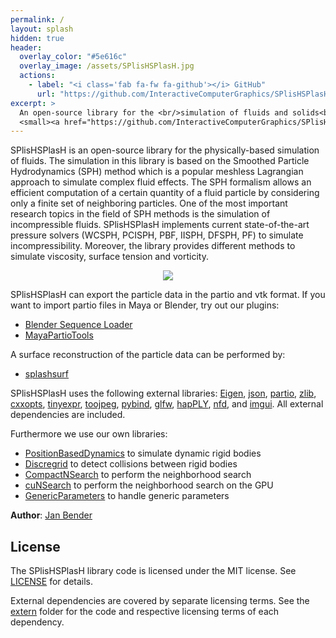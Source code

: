 ```yaml
---
permalink: /
layout: splash
hidden: true
header:
  overlay_color: "#5e616c"
  overlay_image: /assets/SPlisHSPlasH.jpg
  actions:
    - label: "<i class='fab fa-fw fa-github'></i> GitHub"
      url: "https://github.com/InteractiveComputerGraphics/SPlisHSPlasH"
excerpt: >
  An open-source library for the <br/>simulation of fluids and solids<br />
  <small><a href="https://github.com/InteractiveComputerGraphics/SPlisHSPlasH/releases/tag/2.12.0">Latest release v2.12.0</a></small>
---
```

SPlisHSPlasH is an open-source library for the physically-based simulation of fluids. The simulation in this library is based on the Smoothed Particle Hydrodynamics (SPH) method which is a popular meshless Lagrangian approach to simulate complex fluid effects. The SPH formalism allows an efficient computation of a certain quantity of a fluid particle by considering only a finite set of neighboring particles. One of the most important research topics in the field of SPH methods is the simulation of incompressible fluids. SPlisHSPlasH implements current state-of-the-art pressure solvers (WCSPH, PCISPH, PBF, IISPH, DFSPH, PF) to simulate incompressibility. Moreover, the library provides different methods to simulate viscosity, surface tension and vorticity. 

<p align=center>
 <img src="https://raw.githubusercontent.com/InteractiveComputerGraphics/SPlisHSPlasH/master/doc/images/teaser.gif">
</p>

SPlisHSPlasH can export the particle data in the partio and vtk format. If you want to import partio files in Maya or Blender, try out our plugins: 
- [Blender Sequence Loader](https://github.com/InteractiveComputerGraphics/blender-sequence-loader)
- [MayaPartioTools](https://github.com/InteractiveComputerGraphics/MayaPartioTools)

A surface reconstruction of the particle data can be performed by: 
- [splashsurf](https://github.com/InteractiveComputerGraphics/splashsurf)

SPlisHSPlasH uses the following external libraries: [Eigen](http://eigen.tuxfamily.org/), [json](https://github.com/nlohmann/json/), [partio](https://github.com/wdas/partio/), [zlib](https://github.com/madler/zlib), [cxxopts](https://github.com/jarro2783/cxxopts), [tinyexpr](https://github.com/codeplea/tinyexpr), [toojpeg](https://github.com/stbrumme/toojpeg), [pybind](https://github.com/pybind/pybind11), [glfw](https://www.glfw.org/), [hapPLY](https://github.com/nmwsharp/happly), [nfd](https://github.com/btzy/nativefiledialog-extended), and [imgui](https://github.com/ocornut/imgui). All external dependencies are included. 

Furthermore we use our own libraries:
- [PositionBasedDynamics](https://github.com/InteractiveComputerGraphics/PositionBasedDynamics/) to simulate dynamic rigid bodies
- [Discregrid](https://github.com/InteractiveComputerGraphics/Discregrid) to detect collisions between rigid bodies
- [CompactNSearch](https://github.com/InteractiveComputerGraphics/CompactNSearch) to perform the neighborhood search 
- [cuNSearch](https://github.com/InteractiveComputerGraphics/cuNSearch) to perform the neighborhood search on the GPU
- [GenericParameters](https://github.com/InteractiveComputerGraphics/GenericParameters) to handle generic parameters

**Author**: [Jan Bender](https://animation.rwth-aachen.de/person/1/)

## License

The SPlisHSPlasH library code is licensed under the MIT license. See [LICENSE](https://github.com/InteractiveComputerGraphics/SPlisHSPlasH/blob/master/LICENSE) for details.

External dependencies are covered by separate licensing terms.
See the [extern](https://github.com/InteractiveComputerGraphics/SPlisHSPlasH/tree/master/extern) folder for the code and respective licensing terms of each dependency.
